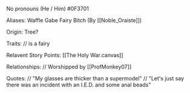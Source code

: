 No pronouns (He / Him)
\#0F3701

Aliases:
 Waffle
 Gabe
 Fairy Bitch (By [[Noble_Oraiste]])
 
Origin: Tree?

Traits:
 // is a fairy

Relavent Story Points:
 [[The Holy War.canvas]]

Relationships:
 // Worshipped by [[ProfMonkey07]]

Quotes:
// "My glasses are thicker than a supermodel"
// "Let's just say there was an incident with an I.E.D. and some anal beads"